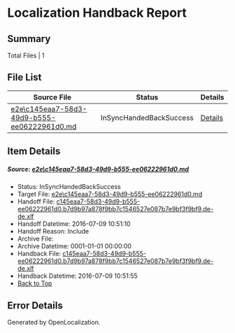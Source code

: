 # <a name='report-top'></a> Localization Handback Report

## Summary
 Total Files | 1

## File List
 Source File | Status | Details 
 ----------- | ------ | ------- 
 [e2e\c145eaa7-58d3-49d9-b555-ee06222961d0.md](https://github.com/OpenLocalizationTestOrg/oltest/blob/d763e82cbbd6f282fe9b58a0fa71387a14d3f996/e2e/c145eaa7-58d3-49d9-b555-ee06222961d0.md) | InSyncHandedBackSuccess | [Details](#1ae05d9570529f2bcdf873263b6202b9ae6b2e235)

## Item Details
##### <a name='1ae05d9570529f2bcdf873263b6202b9ae6b2e235'></a> Source: [e2e\c145eaa7-58d3-49d9-b555-ee06222961d0.md](https://github.com/OpenLocalizationTestOrg/oltest/blob/d763e82cbbd6f282fe9b58a0fa71387a14d3f996/e2e/c145eaa7-58d3-49d9-b555-ee06222961d0.md)
* Status: InSyncHandedBackSuccess
* Target File: [e2e\c145eaa7-58d3-49d9-b555-ee06222961d0.md](https://github.com/OpenLocalizationTestOrg/oltest-dede-fly/blob/237283311550fd13a787882f46cf0a1bac368ce7/e2e/c145eaa7-58d3-49d9-b555-ee06222961d0.md)
* Handoff File: [c145eaa7-58d3-49d9-b555-ee06222961d0.b7d9b97a878f9bb7c1546527e087b7e9bf3f9bf9.de-de.xlf](https://github.com/OpenLocalizationTestOrg/olhandoff-e2e/blob/2edac8216fe4c8a8de6dae325ab61a7f66c227ac/ol-handoff/OpenLocalizationTestOrg/oltest-dede-fly/ci/ht/c145eaa7-58d3-49d9-b555-ee06222961d0.b7d9b97a878f9bb7c1546527e087b7e9bf3f9bf9.de-de.xlf)
* Handoff Datetime: 2016-07-09 10:51:10
* Handoff Reason: Include
* Archive File: 
* Archive Datetime: 0001-01-01 00:00:00
* Handback File: [c145eaa7-58d3-49d9-b555-ee06222961d0.b7d9b97a878f9bb7c1546527e087b7e9bf3f9bf9.de-de.xlf](https://github.com/OpenLocalizationTestOrg/olhandback-e2e/blob/4fbc51b19ae4409c90c1a238e12116ecbe60ec02/ol-handback/OpenLocalizationTestOrg/oltest-dede-fly/ci/ht/c145eaa7-58d3-49d9-b555-ee06222961d0.b7d9b97a878f9bb7c1546527e087b7e9bf3f9bf9.de-de.xlf)
* Handback Datetime: 2016-07-09 10:51:55
* [Back to Top](#report-top)


## Error Details

Generated by OpenLocalization.
